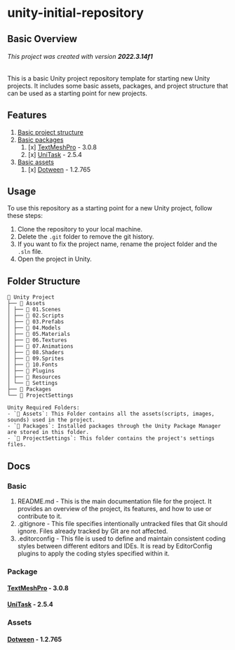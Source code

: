 # unity-initial-repository

## Basic Overview
###### This project was created with version **2022.3.14f1**
This is a basic Unity project repository template for starting new Unity projects. It includes some basic assets, packages, and project structure that can be used as a starting point for new projects.

## Features
1. [Basic project structure](#folder-structure)
2. [Basic packages](#package)
   1. [x] [TextMeshPro](#textmeshprotextmeshpro_url---308) - 3.0.8
   2. [x] [UniTask](#unitaskunitask_url---254-package2) - 2.5.4
3. [Basic assets](#assets) 
   1. [x] [Dotween][Dotween_url] - 1.2.765


## Usage
To use this repository as a starting point for a new Unity project, follow these steps:
1. Clone the repository to your local machine.
2. Delete the `.git` folder to remove the git history.
3. If you want to fix the project name, rename the project folder and the `.sln` file.
3. Open the project in Unity.

## Folder Structure
```
📁 Unity Project 
├── 📁 Assets
│ ├── 📁 01.Scenes
│ ├── 📁 02.Scripts
│ ├── 📁 03.Prefabs
│ ├── 📁 04.Models
│ ├── 📁 05.Materials
│ ├── 📁 06.Textures
│ ├── 📁 07.Animations
│ ├── 📁 08.Shaders
│ ├── 📁 09.Sprites
│ ├── 📁 10.Fonts
│ ├── 📁 Plugins
│ ├── 📁 Resources
│ └── 📁 Settings
├── 📁 Packages
└── 📁 ProjectSettings

Unity Required Folders:
- `📁 Assets`: This Folder contains all the assets(scripts, images, sounds) used in the project. 
- `📁 Packages`: Installed packages through the Unity Package Manager are stored in this folder. 
- `📁 ProjectSettings`: This folder contains the project's settings files.
```

## Docs
### Basic
1. README.md - This is the main documentation file for the project. It provides an overview of the project, its features, and how to use or contribute to it.
2. .gitignore - This file specifies intentionally untracked files that Git should ignore. Files already tracked by Git are not affected.
3. .editorconfig - This file is used to define and maintain consistent coding styles between different editors and IDEs. It is read by EditorConfig plugins to apply the coding styles specified within it.

### Package
#### [TextMeshPro][TextMeshPro_url] - 3.0.8
#### [UniTask][UniTask_url] - 2.5.4

### Assets
#### [Dotween][Dotween_url] - 1.2.765


<!--- Reference Links -->
[TextMeshPro_url]: https://docs.unity3d.com/Packages/com.unity.textmeshpro@3.0/manual/index.html{:target="_blank"}
[Dotween_url]: https://assetstore.unity.com/packages/tools/visual-scripting/dotween-pro-32416
[UniTask_url]: https://github.com/Cysharp/UniTask